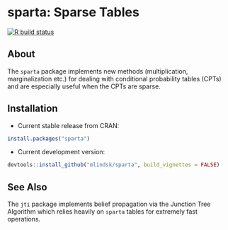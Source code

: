 sparta: Sparse Tables
================

<!-- README.md is generated from README.Rmd. Please edit that file -->

<!-- badges: start -->

[![R build
status](https://github.com/mlindsk/sparta/workflows/R-CMD-check/badge.svg)](https://github.com/mlindsk/sparta/actions)
<!-- badges: end -->

## About

The `sparta` package implements new methods (multiplication,
marginalization etc.) for dealing with conditional probability tables
(CPTs) and are especially useful when the CPTs are sparse.

## Installation

  - Current stable release from CRAN:

<!-- end list -->

``` r
install.packages("sparta")
```

  - Current development version:

<!-- end list -->

``` r
devtools::install_github("mlindsk/sparta", build_vignettes = FALSE)
```

## See Also

The `jti` package implements belief propagation via the Junction Tree
Algorithm which relies heavily on `sparta` tables for extremely fast
operations.

